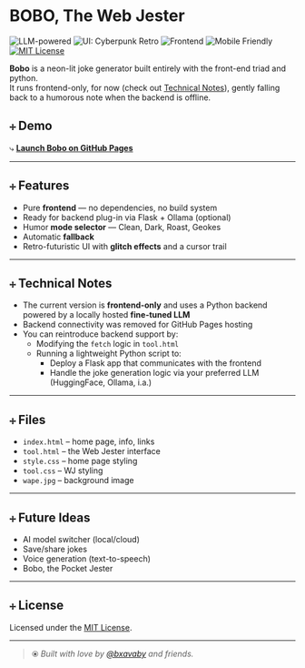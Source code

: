 # BOBO, The Web Jester

![LLM-powered](https://img.shields.io/badge/LLM-powered-orange?style=flat-square)
![UI: Cyberpunk Retro](https://img.shields.io/badge/UI-Cyberpunk%20Retro-ff00ff?style=flat-square)
![Frontend](https://img.shields.io/badge/Frontend-HTML%2FCSS%2FJS-blue?style=flat-square)
![Mobile Friendly](https://img.shields.io/badge/Mobile-Friendly-green?style=flat-square)
[![MIT License](https://img.shields.io/badge/License-MIT-purple?style=flat-square)](LICENSE)

**Bobo** is a neon-lit joke generator built entirely with the front-end triad and python.  
It runs frontend-only, for now (check out [Technical Notes](#+-technical-notes)), gently falling back to a humorous note when the backend is offline.

## ⧾ Demo

⤷ [**Launch Bobo on GitHub Pages**](https://bxavaby.github.io/bobo-wj/)

---

## ⧾ Features

- Pure **frontend** — no dependencies, no build system
- Ready for backend plug-in via Flask + Ollama (optional)
- Humor **mode selector** — Clean, Dark, Roast, Geokes
- Automatic **fallback**
- Retro-futuristic UI with **glitch effects** and a cursor trail

---

## ⧾ Technical Notes

- The current version is **frontend-only** and uses a Python backend powered by a locally hosted **fine-tuned LLM**
- Backend connectivity was removed for GitHub Pages hosting
- You can reintroduce backend support by:
  - Modifying the `fetch` logic in `tool.html`
  - Running a lightweight Python script to:
    - Deploy a Flask app that communicates with the frontend
    - Handle the joke generation logic via your preferred LLM (HuggingFace, Ollama, i.a.)

---

## ⧾ Files

- `index.html` – home page, info, links
- `tool.html` – the Web Jester interface
- `style.css` – home page styling
- `tool.css` – WJ styling
- `wape.jpg` – background image

---

## ⧾ Future Ideas

- AI model switcher (local/cloud)
- Save/share jokes
- Voice generation (text-to-speech)
- Bobo, the Pocket Jester

---

## ⧾ License

Licensed under the [MIT License](LICENSE).

---

> ⦿ *Built with love by [@bxavaby](https://github.com/bxavaby) and friends.*
